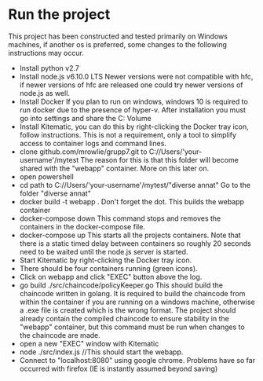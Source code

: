 # Run the project
This project has been constructed and tested primarily on Windows machines, if another os is preferred, some changes to the following instructions may occur.

 * Install python v2.7
 * Install node.js v6.10.0 LTS
 Newer versions were not compatible with hfc, if newer versions of hfc are released one could try newer versions of node.js as well.
 * Install Docker
 If you plan to run on windows, windows 10 is required to run docker due to the presence of hyper-v.
 After installation you must go into settings and share the C: Volume
 * Install Kitematic, you can do this by right-clicking the Docker tray icon, follow instructions.
 This is not a requirement, only a tool to simplify access to container logs and command lines.
 * clone github.com/mrowlie/grupp7.git to C://Users/'your-username'/mytest
 The reason for this is that this folder will become shared with the "webapp" container. More on this later on.
 * open powershell
 * cd path to C://Users/'your-username'/mytest/"diverse annat"
 Go to the folder "diverse annat"
 * docker build -t webapp .	
 Don't forget the dot. This builds the webapp container
 * docker-compose down
 This command stops and removes the containers in the docker-compose file.
 * docker-compose up
 This starts all the projects containers. Note that there is a static timed delay between containers so roughly 20 seconds need to be waited until the node.js server is started.
 * Start Kitematic by right-clicking the Docker tray icon.
 * There should be four containers running (green icons).
 * Click on webapp and click "EXEC" button above the log.
 * go build ./src/chaincode/policyKeeper.go
 This should build the chaincode written in golang. It is required to build the chaincode from within the container if you are running on a windows machine, otherwise a .exe file is created which is the wrong format. The project should already contain the compiled chaincode to ensure stability in the "webapp" container, but this command must be run when changes to the chaincode are made.
 * open a new "EXEC" window with Kitematic
 * node ./src/index.js //This should start the webapp.
 * Connect to "localhost:8080" using google chrome.
 Problems have so far occurred with firefox (IE is instantly assumed beyond saving)

